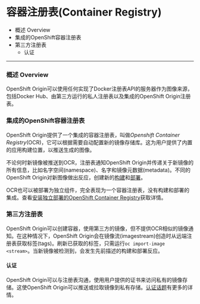 # 容器注册表(Container Registry)
* 概述 Overview
* 集成的OpenShift容器注册表
* 第三方注册表
    * 认证

---
### 概述 Overview
OpenShift Origin可以使用任何实现了Docker注册表API的服务器作为图像来源，包括Docker Hub、由第三方运行的私人注册表以及集成的OpenShift Origin注册表。

### 集成的OpenShift容器注册表
OpenShift Origin提供了一个集成的容器注册表，叫做*Openshift Container Registry*(OCR)，它可以根据需要自动配置新的镜像存储库。这为用户提供了内置的应用构建位置，以推送生成的图像。

不论何时新镜像被推送到OCR，注册表通知OpenShift Origin并传递关于新镜像的所有信息，比如名字空间(namespace)、名字和镜像元数据(metadata)。不同的OpenShift Origin对新图像做出反应，创建新的[构建](https://docs.openshift.org/latest/architecture/core_concepts/builds_and_image_streams.html#builds)和[部署](https://docs.openshift.org/latest/architecture/core_concepts/deployments.html#deployments-and-deployment-configurations)。

OCR也可以被部署为独立组件，完全表现为一个容器注册表，没有构建和部署的集成。查看[安装独立部署的OpenShift Container Registry](https://docs.openshift.org/latest/install_config/install/stand_alone_registry.html#install-config-installing-stand-alone-registry)获取详情。

### 第三方注册表
OpenShift Origin可以创建容器，使用第三方的镜像，但不提供OCR相似的镜像通知。在这种情况下，OpenShift Origin会在镜像流(imagestream)创造时从远端注册表获取标签(tags)。刷新已获取的标签，只需运行`oc import-image <stream>`。当新镜像被检测到，会发生先前描述的构建和部署反应。

#### 认证
OpenShift Origin可以与注册表沟通，使用用户提供的证书来访问私有的镜像存储。这使OpenShift Origin可以推送或拉取镜像到私有存储。[认证话题](https://docs.openshift.org/latest/architecture/additional_concepts/authentication.html#architecture-additional-concepts-authentication)有更多的详情。
